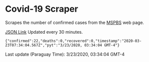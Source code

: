 # Covid-19 Scraper

Scrapes the number of confirmed cases from the [MSPBS](https://www.mspbs.gov.py/covid-19.php) web page.

[JSON Link](https://jmayalag.github.io/covid19-scrape/cases.json)
Updated every 30 minutes.
```
{"confirmed":22,"deaths":0,"recovered":0,"timestamp":"2020-03-23T07:34:04.567Z","pyt":"3/23/2020, 03:34:04 GMT-4"}
```
Last update (Paraguay Time): 3/23/2020, 03:34:04 GMT-4